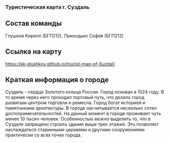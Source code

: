 ### Туристическая карта г. Суздаль
## Состав команды
Глушков Кирилл (БГП212), Приходько София (БГП212)
## Ссылка на карту
https://kk-glushkov.github.io/tourist-map-of-Suzdal/ 
## Краткая информация о городе
Суздаль - сердце Золотого кольца России. Город основан в 1024 году. В то время через него проходил торговый путь, 
что делало город развитым центром торговли и ремесла. Город богат историей и памятниками архитектуры. 
В городе насчитывается несколько сотен достопримечательностей.
На данный момент в городе проживает чуть менее 10 тысяч человек. Особенностью можно выделить то, что в Суздале запрещено
строить здания выше трех этажей. Это позволяет наслаждаться старинными церквями и другими сооружениями практически со всех 
точек города.
